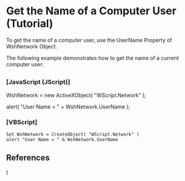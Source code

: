 # Get the Name of a Computer User (Tutorial)

To get the name of a computer user, use the UserName Property of WshNetwork Object.

The following example demonstrates how to get the name of a current computer user:

## 

### \[JavaScript (JScript)\]

WshNetwork = new ActiveXObject( "WScript.Network" );

alert( "User Name = " + WshNetwork.UserName );

### \[VBScript\]

```
Set WshNetwork = CreateObject( "WScript.Network" )
alert "User Name = " & WshNetwork.UserName
```

## References

)
